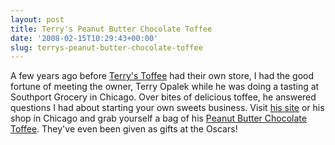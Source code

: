 ```yaml
---
layout: post
title: Terry's Peanut Butter Chocolate Toffee
date: '2008-02-15T10:29:43+00:00'
slug: terrys-peanut-butter-chocolate-toffee
---
```

A few years ago before <a href="http://www.terrystoffee.com/index.php" target="_blank" title="Terry's Toffee">Terry's Toffee</a> had their own store, I had the good fortune of meeting the owner, Terry Opalek while he was doing a tasting at Southport Grocery in Chicago. Over bites of delicious toffee, he answered questions I had about starting your own sweets business. Visit <a href="http://www.terrystoffee.com/index.php" target="_blank" title="Terry's Toffee">his site</a> or his shop in Chicago and grab yourself a bag of his <a href="http://www.terrystoffee.com/shopping_toffee_detail.php?tid=10" target="_blank" title="Terry's Toffee">Peanut Butter Chocolate Toffee</a>. They've even been given as gifts at the Oscars!
